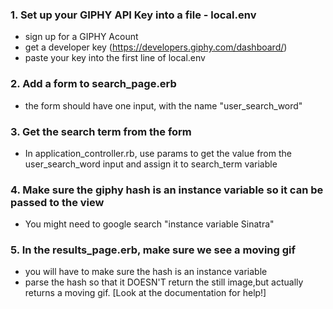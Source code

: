 
### 1. Set up your GIPHY API Key into a file - local.env
* sign up for a GIPHY Acount
* get a developer key (https://developers.giphy.com/dashboard/)
* paste your key into the first line of local.env

### 2. Add a form to search_page.erb
* the form should have one input, with the name "user_search_word"

### 3. Get the search term from the form
* In application_controller.rb, use params to get the value from the user_search_word input and assign it to search_term variable

### 4. Make sure the giphy hash is an instance variable so it can be passed to the view
* You might need to google search "instance variable Sinatra"

### 5. In the results_page.erb, make sure we see a moving gif
* you will have to make sure the hash is an instance variable
* parse the hash so that it DOESN'T return the still image,but actually returns a moving gif. [Look at the documentation for help!]
